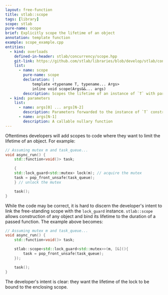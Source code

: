 ```yaml
---
layout: free-function
title: stlab::scope
tags: [library]
scope: stlab
pure-name: scope
brief: Explicitly scope the lifetime of an object
annotation: template function
example: scope_example.cpp
entities:
  - kind: overloads
    defined-in-header: stlab/concurrency/scope.hpp
    git-link: https://github.com/stlab/libraries/blob/develop/stlab/concurrency/scope.hpp
    list:
      - name: scope
        pure-name: scope
        declaration: |
            template <typename T, typename... Args>
            inline void scope(Args&&... args)
        description: Scopes the lifetime of an instance of `T` with parameters `args[0]...args[N-2]`, then executes `args[N-1]` which is assumed to be a callable nullary function.
  - kind: parameters
    list:
      - name: args[0] ... args[N-2]
        description: Parameters forwarded to the instance of `T` constructor
      - name: args[N-1]
        description: A callable nullary function
---
```


Oftentimes developers will add scopes to code where they want to limit the lifetime of an object. For example:

~~~c++
// Assuming mutex m and task_queue...
void async_run() {
    std::function<void()> task;

    {
    std::lock_guard<std::mutex> lock(m); // acquire the mutex
    task = pop_front_unsafe(task_queue);
    } // unlock the mutex

    task();
}
~~~

While the code may be correct, it is hard to discern the developer's intent to link the free-standing scope with the `lock_guard` instance. `stlab::scope` allows construction of any object and bind its lifetime to the duration of a passed function. The example above becomes:

~~~c++
// Assuming mutex m and task_queue...
void async_run() {
    std::function<void()> task;

    stlab::scope<std::lock_guard<std::mutex>>(m, [&](){
        task = pop_front_unsafe(task_queue);
    });

    task();
}
~~~

The developer's intent is clear: they want the lifetime of the lock to be bound to the enclosing scope.
